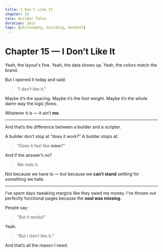 ```yaml
---
title: I Don't Like It
chapter: 15
tale: Builder Tales
duration: 2min
tags: [philosophy, building, mindset]
---
```


# Chapter 15 — I Don’t Like It

Yeah, the layout's fine.
Yeah, the data shows up.
Yeah, the colors match the brand.

But I opened it today and said:

> “I don’t like it.”

Maybe it’s the spacing.
Maybe it’s the font weight.
Maybe it’s the whole damn way the logic *flows*.

Whatever it is — it ain’t **me**.

---

And that’s the difference between a builder and a scripter.

A builder don’t stop at “does it work?”
A builder stops at:

> “Does it feel like **mine**?”

And if the answer’s no?

> We redo it.

Not because we have to —
but because we **can’t stand** settling for something we hate.

---

I’ve spent days tweaking margins like they owed me money.
I’ve thrown out perfectly functional pages because the **soul was missing**.

People say:

> “But it works!”

Yeah.

> “But I don’t like it.”

And that’s all the reason I need.
